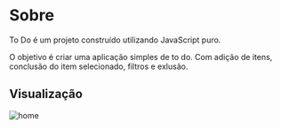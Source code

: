 # Sobre

To Do é um projeto construído utilizando JavaScript puro.

O objetivo é criar uma aplicação simples de to do. Com adição de itens, conclusão do item selecionado, filtros e exlusão.

## Visualização

![home](https://i.imgur.com/fS4h0Vt.png)
